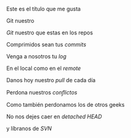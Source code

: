 Este es el título que me gusta

Git nuestro

*Git* nuestro que estas en los repos

Comprimidos sean tus *commits*

Venga a nosotros tu *log*

En el local como en el *remote*

Danos hoy nuestro *pull* de cada día

Perdona nuestros *conﬂictos*

Como también perdonamos los de otros geeks

No nos dejes caer en *detached HEAD*

y líbranos de *SVN*


